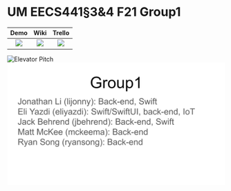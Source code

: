# UM EECS441§3&4 F21 Group1

| Demo  |  Wiki |  Trello  |
|:-----:|:-----:|:--------:|
|[<img src="https://eecs441.eecs.umich.edu/img/admin/video.png">][demo_page]|[<img src="https://eecs441.eecs.umich.edu/img/admin/wiki.png">][wiki_page]|[<img src="https://eecs441.eecs.umich.edu/img/admin/trello.png">][process_page]|

![Elevator Pitch](https://user-images.githubusercontent.com/40369019/164093840-9dbf2c32-ec6d-4235-88d5-b7935f54f949.png) <!-- MUST be placed in user-images.githubusercontent.com -->
![Team](/assets/team.png)

[demo_page]: https://www.youtube.com/watch?v=zoGxPOLHrZo
[wiki_page]: https://github.com/mckeema/Group1/wiki
[process_page]: https://trello.com/b/f80XZOLe/group1
